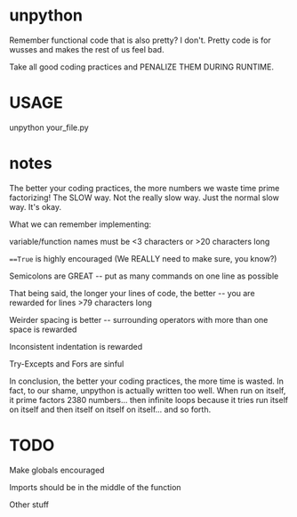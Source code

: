 unpython
========

Remember functional code that is also pretty? I don't. Pretty code is for wusses and makes the rest of us feel bad.

Take all good coding practices and PENALIZE THEM DURING RUNTIME.


USAGE
========

unpython your_file.py

notes
========

The better your coding practices, the more numbers we waste time prime factorizing! The SLOW way. Not the really slow way. Just the normal slow way. It's okay.

What we can remember implementing:

variable/function names must be <3 characters or >20 characters long

`==True` is highly encouraged (We REALLY need to make sure, you know?)

Semicolons are GREAT -- put as many commands on one line as possible

That being said, the longer your lines of code, the better -- you are rewarded for lines >79 characters long

Weirder spacing is better -- surrounding operators with more than one space is rewarded

Inconsistent indentation is rewarded

Try-Excepts and Fors are sinful


In conclusion, the better your coding practices, the more time is wasted. In fact, to our shame, unpython is actually written too well. When run on itself, it prime factors 2380 numbers... then infinite loops because it tries run itself on itself and then itself on itself on itself... and so forth.

TODO
========

Make globals encouraged

Imports should be in the middle of the function

Other stuff
